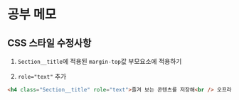# 공부 메모

## CSS 스타일 수정사항

1. `Section__title`에 적용된 `margin-top`값 부모요소에 적용하기 

1. `role="text"` 추가

```html
<h4 class="Section__title" role="text">즐겨 보는 콘텐츠를 저장해<br /> 오프라인으로 시청하세요.</h4>
```